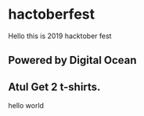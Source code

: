 # hactoberfest

Hello this is 2019 hacktober fest

## Powered by Digital Ocean

## Atul Get 2 t-shirts.

hello world

